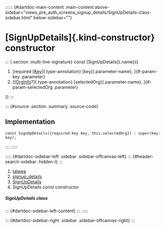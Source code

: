 :::::: {#dartdoc-main-content .main-content above-sidebar="views_pre_auth_screens_signup_details/SignUpDetails-class-sidebar.html" below-sidebar=""}
<div>

# [SignUpDetails]{.kind-constructor} constructor

</div>

::: {.section .multi-line-signature}
const [SignUpDetails]{.name}({

1.  [required
    [[Key](https://api.flutter.dev/flutter/foundation/Key-class.html)]{.type-annotation}
    [key]{.parameter-name}, ]{#-param-key .parameter}
2.  [[[OrgInfo](../../models_organization_org_info/OrgInfo-class.html)?]{.type-annotation}
    [selectedOrg]{.parameter-name}, ]{#-param-selectedOrg .parameter}

})
:::

::: {#source .section .summary .source-code}
## Implementation

``` language-dart
const SignUpDetails({required Key key, this.selectedOrg}) : super(key: key);
```
:::
::::::

::::: {#dartdoc-sidebar-left .sidebar .sidebar-offcanvas-left}
::: {#header-search-sidebar .hidden-l}
:::

1.  [talawa](../../index.html)
2.  [signup_details](../../views_pre_auth_screens_signup_details/)
3.  [SignUpDetails](../../views_pre_auth_screens_signup_details/SignUpDetails-class.html)
4.  SignUpDetails const constructor

##### SignUpDetails class

::: {#dartdoc-sidebar-left-content}
:::
:::::

::: {#dartdoc-sidebar-right .sidebar .sidebar-offcanvas-right}
:::
